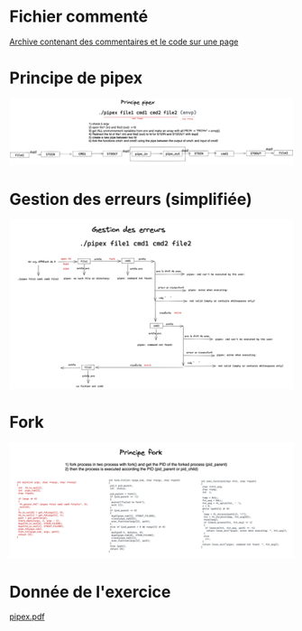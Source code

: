 # Fichier commenté
[Archive contenant des commentaires et le code sur une page](./srcs/pipex_all_with_comments.c)

# Principe de pipex
![](./ressources/pipex_principes.png)

# Gestion des erreurs (simplifiée)
![](./ressources/pipex_error.png)

# Fork
![](./ressources/pipex_fork.png)

# Donnée de l'exercice
[pipex.pdf](<./ressources/00P42 - Pipex.pdf>)